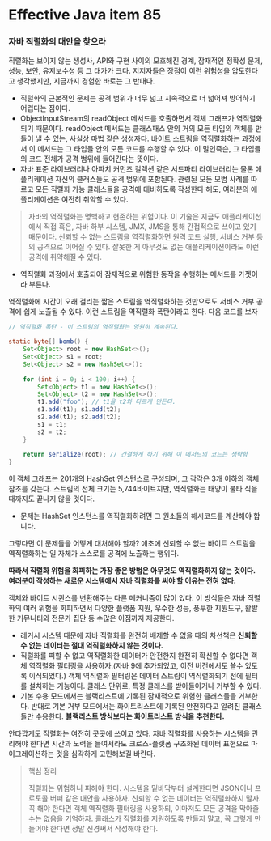 # Effective Java item 85



### 자바 직렬화의 대안을 찾으라



직렬화는 보이지 않는 생성사, API와 구현 사이의 모호해진 경계, 잠재적인 정확성 문제, 성능, 보안, 유지보수성 등 그 대가가 크다. 지지자들은 장점이 이런 위험성을 압도한다고 생각했지만, 지금까지 경험한 바로는 그 반대다.



- 직렬화의 근본적인 문제는 공격 범위가 너무 넓고 지속적으로 더 넓어져 방어하기 어렵다는 점이다. 
- ObjectInputStream의 readObject 메서드를 호출하면서 객체 그래프가 역직렬화되기 때문이다. readObject 메서드는 클래스패스 안의 거의 모든 타입의 객체를 만들어 낼 수 있는, 사실상 마법 같은 생성자다. 바이트 스트림을 역직렬화하는 과정에서 이 메서드는 그 타입들 안의 모든 코드를 수행할 수 있다. 이 말인즉슨, 그 타입들의 코드 전체가 공격 범위에 들어간다는 뜻이다.
- 자바 표준 라이브러리나 아파치 커먼즈 컬렉션 같은 서드파티 라이브러리는 물론 애플리케이션 자신의 클래스들도 공격 범위에 포함된다. 관련된 모든 모범 사례를 따르고 모든 직렬화 가능 클래스들을 공격에 대비하도록 작성한다 해도, 여러분의 애플리케이션은 여전히 취약할 수 있다.



> 자바의 역직렬화는 명백하고 현존하는 위험이다. 이 기술은 지금도 애플리케이션에서 직접 혹은, 자바 하부 시스템, JMX, JMS을 통해 간접적으로 쓰이고 있기 때문이다. 신뢰할 수 없는 스트림을 역직렬화하면 원격 코드 실행, 서비스 거부 등의 공격으로 이어질 수 있다. 잘못한 게 아무것도 없는 애플리케이션이라도 이런 공격에 취약해질 수 있다.



- 역직렬화 과정에서 호출되어 잠재적으로 위험한 동작을 수행하는 메서드를 가젯이라 부른다.



역직렬화에 시간이 오래 걸리는 짧은 스트림을 역직렬화하는 것만으로도 서비스 거부 공격에 쉽게 노출될 수 있다. 이런 스트림을 역직렬화 폭탄이라고 한다. 다음 코드를 보자



```java
// 역직렬화 폭탄 - 이 스트림의 역직렬화는 영원히 계속된다.

static byte[] bomb() {
    Set<Object> root = new HashSet<>();
    Set<Object> s1 = root;
    Set<Object> s2 = new HashSet<>();
    
    for (int i = 0; i < 100; i++) {
        Set<Object> t1 = new HashSet<>();
        Set<Object> t2 = new HashSet<>();
        t1.add("foo"); // t1을 t2와 다르게 만든다.
        s1.add(t1); s1.add(t2);
        s2.add(t1); s2.add(t2);
        s1 = t1;
        s2 = t2;
    }
    
    return serialize(root); // 간결하게 하기 위해 이 메서드의 코드는 생략함
}
```

이 객체 그래프는 201개의 HashSet 인스턴스로 구성되며, 그 각각은 3개 이하의 객체 참조를 갖는다. 스트림의 전체 크기는 5,744바이트지만, 역직렬화는 태양이 불타 식을 때까지도 끝나지 않을 것이다.

- 문제는 HashSet 인스턴스를 역직렬화하려면 그 원소들의 해시코드를 계산해야 합니다.



그렇다면 이 문제들을 어떻게 대처해야 할까? 애초에 신뢰할 수 없는 바이트 스트림을 역직렬화하는 일 자체가 스스로를 공격에 노출하는 행위다.

**따라서 직렬화 위험을 회피하는 가장 좋은 방법은 아무것도 역직렬화하지 않는 것이다. 여러분이 작성하는 새로운 시스템에서 자바 직렬화를 써야 할 이유는 전혀 없다.**

객체와 바이트 시퀸스를 변환해주는 다른 메커니즘이 많이 있다. 이 방식들은 자바 직렬화의 여러 위험을 회피하면서 다양한 플랫폼 지원, 우수한 성능, 풍부한 지원도구, 활발한 커뮤니티와 전문가 집단 등 수많은 이점까지 제공한다.



- 레거시 시스템 때문에 자바 직렬화를 완전히 배제할 수 없을 때의 차선책은 **신뢰할 수 없는 데이터는 절대 역직렬화하지 않는 것이다.**
- 직렬화를 피할 수 없고 역직렬화한 데이터가 안전한지 완전히 확신할 수 없다면 객체 역직렬화 필터링을 사용하자.(자바 9에 추가되었고, 이전 버전에서도 쓸수 있도록 이식되었다.) 객체 역직렬화 필터링은 데이터 스트림이 역직렬화되기 전에 필터를 설치하는 기능이다. 클래스 단위로, 특정 클래스를 받아들이거나 거부할 수 있다.
- 기본 수용 모드에서는 블랙리스트에 기록된 잠재적으로 위험한 클래스들을 거부한다. 반대로 기본 거부 모드에서는 화이트리스트에 기록된 안전하다고 알려진 클래스들만 수용한다. **블랙리스트 방식보다는 화이트리스트 방식을 추천한다.**



안타깝게도 직렬화는 여전히 곳곳에 쓰이고 있다. 자바 직렬화를 사용하는 시스템을 관리해야 한다면 시간과 노력을 들여서라도 크로스-플랫폼 구조화된 데이터 표현으로 마이그레이션하는 것을 심각하게 고민해보길 바란다.



> 핵심 정리
>
> 직렬화는 위험하니 피해야 한다. 시스템을 밑바닥부터 설계한다면 JSON이나 프로토콜 버퍼 같은 대안을 사용하자. 신뢰할 수 없는 데이터는 역직렬화하지 말자. 꼭 해야 한다면 객체 역직렬화 필터링을 사용하되, 이마저도 모든 공격을 막아줄 수는 없음을 기억하자. 클래스가 직렬화를 지원하도록 만들지 말고, 꼭 그렇게 만들어야 한다면 정말 신경써서 작성해야 한다.

